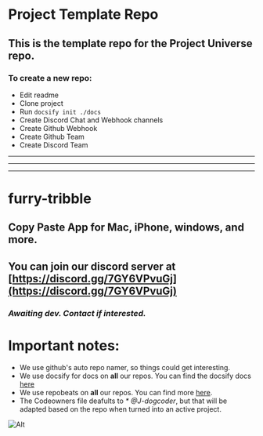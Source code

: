 # Project Template Repo
## This is the template repo for the Project Universe repo.
### To create a new repo:
* Edit readme
* Clone project
* Run `docsify init ./docs`
* Create Discord Chat and Webhook channels
* Create Github Webhook
* Create Github Team
* Create Discord Team

-------------------
-------------------
-------------------

# furry-tribble
## Copy Paste App for Mac, iPhone, windows, and more.
## You can join our discord server at [https://discord.gg/7GY6VPvuGj](https://discord.gg/7GY6VPvuGj)

### _Awaiting dev. Contact if interested._


# Important notes:
* We use github's auto repo namer, so things could get interesting.
* We use docsify for docs on **all** our repos. You can find the docsify docs [here](https://docsify.js.org/#/?id=docsify)
* We use repobeats on **all** our repos. You can find more [here](https://repobeats.axiom.co/configs).
* The Codeowners file deafults to _* @J-dogcoder_, but that will be adapted based on the repo when turned into an active project.

![Alt](https://repobeats.axiom.co/api/embed/c3884ed23f100acd4d75f988320b34404c94f275.svg "Repobeats analytics image")
